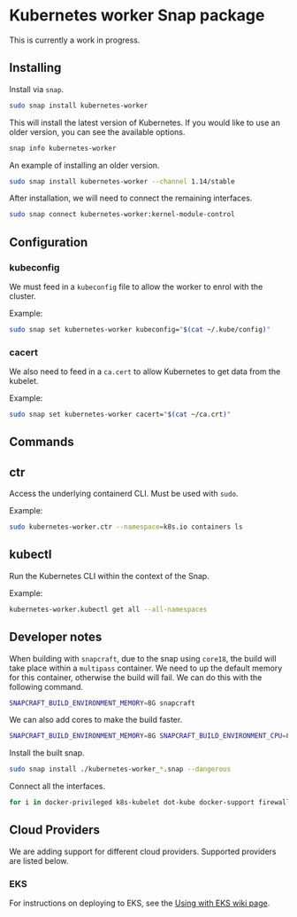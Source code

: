 # Kubernetes worker Snap package

This is currently a work in progress.

## Installing

Install via `snap`.

```bash
sudo snap install kubernetes-worker
```

This will install the latest version of Kubernetes. If you would like to use an older version, you can see the available options.

```bash
snap info kubernetes-worker
```

An example of installing an older version.

```bash
sudo snap install kubernetes-worker --channel 1.14/stable
```

After installation, we will need to connect the remaining interfaces.

```bash
sudo snap connect kubernetes-worker:kernel-module-control
```

## Configuration

### kubeconfig

We must feed in a `kubeconfig` file to allow the worker to enrol with the
cluster.

Example:

```bash
sudo snap set kubernetes-worker kubeconfig="$(cat ~/.kube/config)"
```

### cacert

We also need to feed in a `ca.cert` to allow Kubernetes to get data from the kubelet.

Example:

```bash
sudo snap set kubernetes-worker cacert="$(cat ~/ca.crt)"
```

## Commands

## ctr

Access the underlying containerd CLI. Must be used with `sudo`.

Example:

```bash
sudo kubernetes-worker.ctr --namespace=k8s.io containers ls
```

## kubectl

Run the Kubernetes CLI within the context of the Snap.

Example:

```bash
kubernetes-worker.kubectl get all --all-namespaces
```

## Developer notes

When building with `snapcraft`, due to the snap using `core18`, the build will
take place within a `multipass` container. We need to up the default memory
for this container, otherwise the build will fail. We can do this with the
following command.

```bash
SNAPCRAFT_BUILD_ENVIRONMENT_MEMORY=8G snapcraft
```

We can also add cores to make the build faster.

```bash
SNAPCRAFT_BUILD_ENVIRONMENT_MEMORY=8G SNAPCRAFT_BUILD_ENVIRONMENT_CPU=8 snapcraft
```

Install the built snap.

```bash
sudo snap install ./kubernetes-worker_*.snap --dangerous
```

Connect all the interfaces.

```bash
for i in docker-privileged k8s-kubelet dot-kube docker-support firewall-control hardware-observe kernel-module-control mount-observe network-control process-control system-observe opengl; do sudo snap connect kubernetes-worker:$i; done
```

## Cloud Providers

We are adding support for different cloud providers. Supported providers are listed below.

### EKS

For instructions on deploying to EKS, see the [Using with EKS wiki page](https://github.com/charmed-kubernetes/snap-kubernetes-worker/wiki/Using-with-EKS).
